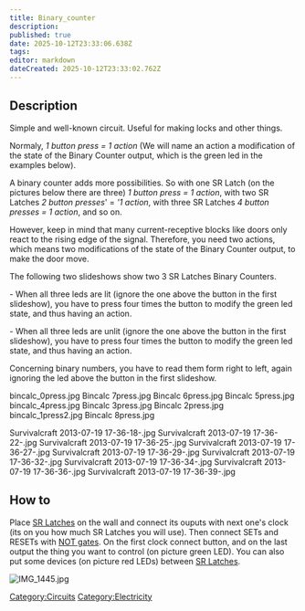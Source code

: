 ```yaml
---
title: Binary_counter
description: 
published: true
date: 2025-10-12T23:33:06.638Z
tags: 
editor: markdown
dateCreated: 2025-10-12T23:33:02.762Z
---
```


## **Description**

Simple and well-known circuit. Useful for making locks and other things.

Normaly, *1 button press = 1 action* (We will name an action a
modification of the state of the Binary Counter output, which is the
green led in the examples below).

A binary counter adds more possibilities. So with one SR Latch (on the
pictures below there are three) *1 button press = 1 action*, with two SR
Latches *2 button presses*' = *'1 action*, with three SR Latches *4
button presses = 1 action*, and so on.

However, keep in mind that many current-receptive blocks like doors only
react to the rising edge of the signal. Therefore, you need two actions,
which means two modifications of the state of the Binary Counter output,
to make the door move.

The following two slideshows show two 3 SR Latches Binary Counters.

\- When all three leds are lit (ignore the one above the button in the
first slideshow), you have to press four times the button to modify the
green led state, and thus having an action.

\- When all three leds are unlit (ignore the one above the button in the
first slideshow), you have to press four times the button to modify the
green led state, and thus having an action.

Concerning binary numbers, you have to read them form right to left,
again ignoring the led above the button in the first slideshow.

bincalc_0press.jpg Bincalc 7press.jpg Bincalc 6press.jpg Bincalc
5press.jpg bincalc_4press.jpg Bincalc 3press.jpg Bincalc 2press.jpg
bincalc_1press2.jpg Bincalc 8press.jpg

Survivalcraft 2013-07-19 17-36-18-.jpg Survivalcraft 2013-07-19
17-36-22-.jpg Survivalcraft 2013-07-19 17-36-25-.jpg Survivalcraft
2013-07-19 17-36-27-.jpg Survivalcraft 2013-07-19 17-36-29-.jpg
Survivalcraft 2013-07-19 17-36-32-.jpg Survivalcraft 2013-07-19
17-36-34-.jpg Survivalcraft 2013-07-19 17-36-36-.jpg Survivalcraft
2013-07-19 17-36-39-.jpg

## **How to**

Place [SR Latches](SR_Latch "wikilink") on the wall and connect its
ouputs with next one's clock (its on you how much SR Latches you will
use). Then connect SETs and RESETs with [NOT
gates](Logic_NOT_Gate "wikilink"). On the first clock connect button,
and on the last output the thing you want to control (on picture green
LED). You can also put some devices (on picture red LEDs) between [SR
Latches](SR_Latch "wikilink").

![IMG_1445.jpg](IMG_1445.jpg "IMG_1445.jpg")

[Category:Circuits](Category:Circuits "wikilink")
[Category:Electricity](Category:Electricity "wikilink")